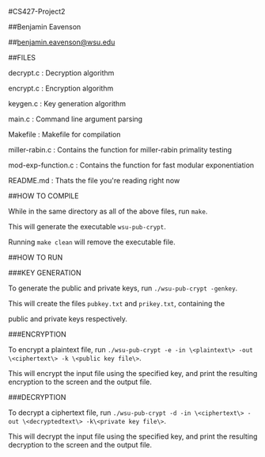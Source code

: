#CS427-Project2

##Benjamin Eavenson

##benjamin.eavenson@wsu.edu

##FILES

decrypt.c          : Decryption algorithm

encrypt.c          : Encryption algorithm

keygen.c           : Key generation algorithm

main.c             : Command line argument parsing

Makefile           : Makefile for compilation

miller-rabin.c     : Contains the function for miller-rabin primality testing

mod-exp-function.c : Contains the function for fast modular exponentiation

README.md          : Thats the file you're reading right now


##HOW TO COMPILE

While in the same directory as all of the above files, run `make`.

This will generate the executable `wsu-pub-crypt`.

Running `make clean` will remove the executable file.


##HOW TO RUN

###KEY GENERATION

To generate the public and private keys, run `./wsu-pub-crypt -genkey`.

This will create the files `pubkey.txt` and `prikey.txt`, containing the

public and private keys respectively.


###ENCRYPTION

To encrypt a plaintext file, run `./wsu-pub-crypt -e -in \<plaintext\> -out \<ciphertext\> -k \<public key file\>`.

This will encrypt the input file using the specified key, and print the resulting encryption to the screen and the output file.


###DECRYPTION

To decrypt a ciphertext file, run `./wsu-pub-crypt -d -in \<ciphertext\> -out \<decryptedtext\> -k\<private key file\>`.

This will decrypt the input file using the specified key, and print the resulting decryption to the screen and the output file.


